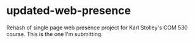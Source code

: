 updated-web-presence
====================

Rehash of single page web presence project for Karl Stolley's COM 530 course. This is the one I'm submitting.
